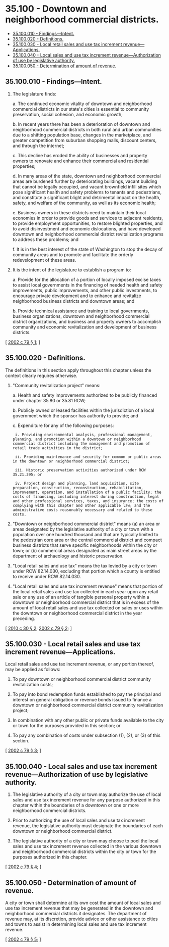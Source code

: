 # 35.100 - Downtown and neighborhood commercial districts.
* [35.100.010 - Findings—Intent.](#35100010---findingsintent)
* [35.100.020 - Definitions.](#35100020---definitions)
* [35.100.030 - Local retail sales and use tax increment revenue—Applications.](#35100030---local-retail-sales-and-use-tax-increment-revenueapplications)
* [35.100.040 - Local sales and use tax increment revenue—Authorization of use by legislative authority.](#35100040---local-sales-and-use-tax-increment-revenueauthorization-of-use-by-legislative-authority)
* [35.100.050 - Determination of amount of revenue.](#35100050---determination-of-amount-of-revenue)
## 35.100.010 - Findings—Intent.
1. The legislature finds:

    a. The continued economic vitality of downtown and neighborhood commercial districts in our state's cities is essential to community preservation, social cohesion, and economic growth;

    b. In recent years there has been a deterioration of downtown and neighborhood commercial districts in both rural and urban communities due to a shifting population base, changes in the marketplace, and greater competition from suburban shopping malls, discount centers, and through the internet;

    c. This decline has eroded the ability of businesses and property owners to renovate and enhance their commercial and residential properties;

    d. In many areas of the state, downtown and neighborhood commercial areas are burdened further by deteriorating buildings, vacant building that cannot be legally occupied, and vacant brownfield infill sites which pose significant health and safety problems to tenants and pedestrians, and constitute a significant blight and detrimental impact on the health, safety, and welfare of the community, as well as its economic health;

    e. Business owners in these districts need to maintain their local economies in order to provide goods and services to adjacent residents, to provide employment opportunities, to restore blighted properties, and to avoid disinvestment and economic dislocations, and have developed downtown and neighborhood commercial district revitalization programs to address these problems; and

    f. It is in the best interest of the state of Washington to stop the decay of community areas and to promote and facilitate the orderly redevelopment of these areas.

2. It is the intent of the legislature to establish a program to:

    a. Provide for the allocation of a portion of locally imposed excise taxes to assist local governments in the financing of needed health and safety improvements, public improvements, and other public investments, to encourage private development and to enhance and revitalize neighborhood business districts and downtown areas; and

    b. Provide technical assistance and training to local governments, business organizations, downtown and neighborhood commercial district organizations, and business and property owners to accomplish community and economic revitalization and development of business districts.

\[ [2002 c 79 § 1](http://lawfilesext.leg.wa.gov/biennium/2001-02/Pdf/Bills/Session%20Laws/House/2437-S.SL.pdf?cite=2002%20c%2079%20§%201); \]

## 35.100.020 - Definitions.
The definitions in this section apply throughout this chapter unless the context clearly requires otherwise.

1. "Community revitalization project" means:

    a. Health and safety improvements authorized to be publicly financed under chapter 35.80 or 35.81 RCW;

    b. Publicly owned or leased facilities within the jurisdiction of a local government which the sponsor has authority to provide; and

    c. Expenditure for any of the following purposes:

        i. Providing environmental analysis, professional management, planning, and promotion within a downtown or neighborhood commercial district including the management and promotion of retail trade activities in the district;

        ii. Providing maintenance and security for common or public areas in the downtown or neighborhood commercial district;

        iii. Historic preservation activities authorized under RCW 35.21.395; or

        iv. Project design and planning, land acquisition, site preparation, construction, reconstruction, rehabilitation, improvement, operation, and installation of a public facility; the costs of financing, including interest during construction, legal and other professional services, taxes, and insurance; the costs of complying with this chapter and other applicable law; and the administrative costs reasonably necessary and related to these costs.

2. "Downtown or neighborhood commercial district" means (a) an area or areas designated by the legislative authority of a city or town with a population over one hundred thousand and that are typically limited to the pedestrian core area or the central commercial district and compact business districts that serve specific neighborhoods within the city or town; or (b) commercial areas designated as main street areas by the department of archaeology and historic preservation.

3. "Local retail sales and use tax" means the tax levied by a city or town under RCW 82.14.030, excluding that portion which a county is entitled to receive under RCW 82.14.030.

4. "Local retail sales and use tax increment revenue" means that portion of the local retail sales and use tax collected in each year upon any retail sale or any use of an article of tangible personal property within a downtown or neighborhood commercial district that is in excess of the amount of local retail sales and use tax collected on sales or uses within the downtown or neighborhood commercial district in the year preceding.

\[ [2010 c 30 § 2](http://lawfilesext.leg.wa.gov/biennium/2009-10/Pdf/Bills/Session%20Laws/House/2704-S.SL.pdf?cite=2010%20c%2030%20§%202); [2002 c 79 § 2](http://lawfilesext.leg.wa.gov/biennium/2001-02/Pdf/Bills/Session%20Laws/House/2437-S.SL.pdf?cite=2002%20c%2079%20§%202); \]

## 35.100.030 - Local retail sales and use tax increment revenue—Applications.
Local retail sales and use tax increment revenue, or any portion thereof, may be applied as follows:

1. To pay downtown or neighborhood commercial district community revitalization costs;

2. To pay into bond redemption funds established to pay the principal and interest on general obligation or revenue bonds issued to finance a downtown or neighborhood commercial district community revitalization project;

3. In combination with any other public or private funds available to the city or town for the purposes provided in this section; or

4. To pay any combination of costs under subsection (1), (2), or (3) of this section.

\[ [2002 c 79 § 3](http://lawfilesext.leg.wa.gov/biennium/2001-02/Pdf/Bills/Session%20Laws/House/2437-S.SL.pdf?cite=2002%20c%2079%20§%203); \]

## 35.100.040 - Local sales and use tax increment revenue—Authorization of use by legislative authority.
1. The legislative authority of a city or town may authorize the use of local sales and use tax increment revenue for any purpose authorized in this chapter within the boundaries of a downtown or one or more neighborhood commercial districts.

2. Prior to authorizing the use of local sales and use tax increment revenue, the legislative authority must designate the boundaries of each downtown or neighborhood commercial district.

3. The legislative authority of a city or town may choose to pool the local sales and use tax increment revenue collected in the various downtown and neighborhood commercial districts within the city or town for the purposes authorized in this chapter.

\[ [2002 c 79 § 4](http://lawfilesext.leg.wa.gov/biennium/2001-02/Pdf/Bills/Session%20Laws/House/2437-S.SL.pdf?cite=2002%20c%2079%20§%204); \]

## 35.100.050 - Determination of amount of revenue.
A city or town shall determine at its own cost the amount of local sales and use tax increment revenue that may be generated in the downtown and neighborhood commercial districts it designates. The department of revenue may, at its discretion, provide advice or other assistance to cities and towns to assist in determining local sales and use tax increment revenue.

\[ [2002 c 79 § 5](http://lawfilesext.leg.wa.gov/biennium/2001-02/Pdf/Bills/Session%20Laws/House/2437-S.SL.pdf?cite=2002%20c%2079%20§%205); \]

